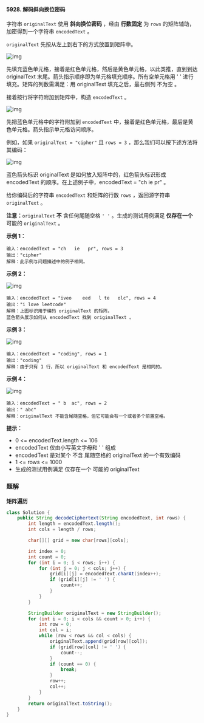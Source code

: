 #### 5928. 解码斜向换位密码

字符串 `originalText` 使用 **斜向换位密码** ，经由 **行数固定** 为 `rows` 的矩阵辅助，加密得到一个字符串 `encodedText` 。

`originalText` 先按从左上到右下的方式放置到矩阵中。

![img](http://gitlab.wsh-study.com/xp-study/LeeteCode/blob/master/数据结构/基础数据结构/二维数组/images/解码斜向换位密码/1.jpg)

先填充蓝色单元格，接着是红色单元格，然后是黄色单元格，以此类推，直到到达 originalText 末尾。箭头指示顺序即为单元格填充顺序。所有空单元格用 ' ' 进行填充。矩阵的列数需满足：用 originalText 填充之后，最右侧列 不为空 。

接着按行将字符附加到矩阵中，构造 `encodedText` 。

![img](http://gitlab.wsh-study.com/xp-study/LeeteCode/blob/master/数据结构/基础数据结构/二维数组/images/解码斜向换位密码/2.jpg)

先把蓝色单元格中的字符附加到 `encodedText` 中，接着是红色单元格，最后是黄色单元格。箭头指示单元格访问顺序。

例如，如果 `originalText = "cipher"` 且 `rows = 3` ，那么我们可以按下述方法将其编码：

![img](http://gitlab.wsh-study.com/xp-study/LeeteCode/blob/master/数据结构/基础数据结构/二维数组/images/解码斜向换位密码/3.jpg)

蓝色箭头标识 originalText 是如何放入矩阵中的，红色箭头标识形成 encodedText 的顺序。在上述例子中，encodedText = "ch   ie   pr" 。

给你编码后的字符串 `encodedText` 和矩阵的行数 `rows` ，返回源字符串 `originalText` 。

**注意：**`originalText` **不** 含任何尾随空格 `' '` 。生成的测试用例满足 **仅存在一个** 可能的 `originalText` 。

**示例 1：**

```shell
输入：encodedText = "ch   ie   pr", rows = 3
输出："cipher"
解释：此示例与问题描述中的例子相同。
```

**示例 2：**

![img](http://gitlab.wsh-study.com/xp-study/LeeteCode/blob/master/数据结构/基础数据结构/二维数组/images/解码斜向换位密码/4.jpg)

```shell
输入：encodedText = "iveo    eed   l te   olc", rows = 4
输出："i love leetcode"
解释：上图标识用于编码 originalText 的矩阵。 
蓝色箭头展示如何从 encodedText 找到 originalText 。
```

**示例 3：**

![img](http://gitlab.wsh-study.com/xp-study/LeeteCode/blob/master/数据结构/基础数据结构/二维数组/images/解码斜向换位密码/5.jpg)

```shell
输入：encodedText = "coding", rows = 1
输出："coding"
解释：由于只有 1 行，所以 originalText 和 encodedText 是相同的。
```

**示例 4：**

![img](http://gitlab.wsh-study.com/xp-study/LeeteCode/blob/master/数据结构/基础数据结构/二维数组/images/解码斜向换位密码/6.jpg)

```shell
输入：encodedText = " b  ac", rows = 2
输出：" abc"
解释：originalText 不能含尾随空格，但它可能会有一个或者多个前置空格。
```

**提示：**

* 0 <= encodedText.length <= 106
* encodedText 仅由小写英文字母和 ' ' 组成
* encodedText 是对某个 不含 尾随空格的 originalText 的一个有效编码
* 1 <= rows <= 1000
* 生成的测试用例满足 仅存在一个 可能的 originalText

### 题解

**矩阵遍历**

```java
class Solution {
    public String decodeCiphertext(String encodedText, int rows) {
        int length = encodedText.length();
        int cols = length / rows;

        char[][] grid = new char[rows][cols];

        int index = 0;
        int count = 0;
        for (int i = 0; i < rows; i++) {
            for (int j = 0; j < cols; j++) {
                grid[i][j] = encodedText.charAt(index++);
                if (grid[i][j] != ' ') {
                    count++;
                }
            }
        }

        StringBuilder originalText = new StringBuilder();
        for (int i = 0; i < cols && count > 0; i++) {
            int row = 0;
            int col = i;
            while (row < rows && col < cols) {
                originalText.append(grid[row][col]);
                if (grid[row][col] != ' ') {
                    count--;
                }
                if (count == 0) {
                    break;
                }
                row++;
                col++;
            }
        }
        return originalText.toString();
    }
}
```

